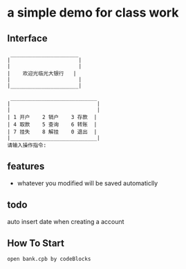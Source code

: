 # a simple demo for class work

## Interface
```
 ______________________
|                      |
|                      |
|    欢迎光临光大银行   |
|                      |
|______________________|

 ____________________________
|                            |
|                            |
| 1 开户    2 销户    3 存款  |
| 4 取款    5 查询    6 转账  |
| 7 挂失    8 解挂    0 退出  |
|____________________________|
请输入操作指令: 

```
  
  
  
  
## features 
- whatever you modified will be saved automaticlly
 
## todo 
auto insert date when creating a account

## How To Start 

```
open bank.cpb by codeBlocks
```
